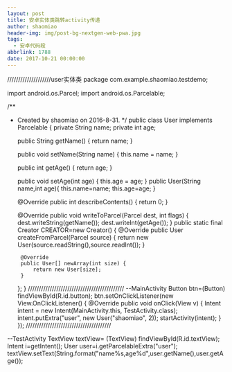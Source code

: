 ```yaml
---
layout: post
title: 安卓实体类跳转activity传递
author: shaomiao
header-img: img/post-bg-nextgen-web-pwa.jpg
tags:
  - 安卓代码段
abbrlink: 1788
date: 2017-10-21 00:00:00
---
```

////////////////////user实体类
package com.example.shaomiao.testdemo;

import android.os.Parcel;
import android.os.Parcelable;

/**
 * Created by shaomiao on 2016-8-31.
 */
public class User implements Parcelable {
    private String name;
    private int age;

    public String getName() {
        return name;
    }

    public void setName(String name) {
        this.name = name;
    }

    public int getAge() {
        return age;
    }

    public void setAge(int age) {
        this.age = age;
    }
    public User(String name,int age){
        this.name=name;
        this.age=age;
    }

    @Override
    public int describeContents() {
        return 0;
    }

    @Override
    public void writeToParcel(Parcel dest, int flags) {
        dest.writeString(getName());
        dest.writeInt(getAge());
    }
    public static final Creator<User> CREATOR=new Creator<User>() {
        @Override
        public User createFromParcel(Parcel source) {
            return new User(source.readString(),source.readInt());
        }

        @Override
        public User[] newArray(int size) {
            return new User[size];
        }
    };
}
////////////////////////////////////////////
--MainActivity
Button btn=(Button) findViewById(R.id.button);
btn.setOnClickListener(new View.OnClickListener() {
	@Override
	public void onClick(View v) {
		Intent intent = new Intent(MainActivity.this, TestActivity.class);
		intent.putExtra("user", new User("shaomiao", 2));
		startActivity(intent);
	}
});
///////////////////////////////////////

--TestActivity
TextView textView= (TextView) findViewById(R.id.textView);
Intent i=getIntent();
User user=i.getParcelableExtra("user");
textView.setText(String.format("name%s,age%d",user.getName(),user.getAge());
